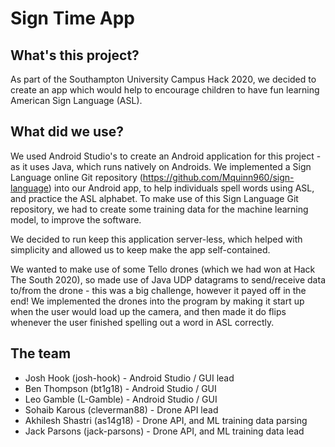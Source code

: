 # Sign Time App

## What's this project?
As part of the Southampton University Campus Hack 2020, we decided to create an app which would help to encourage children to have fun learning American Sign Language (ASL).

## What did we use?
We used Android Studio's to create an Android application for this project - as it uses Java, which runs natively on Androids. We implemented a Sign Language online Git repository (https://github.com/Mquinn960/sign-language) into our Android app, to help individuals spell words using ASL, and practice the ASL alphabet. To make use of this Sign Language Git repository, we had to create some training data for the machine learning model, to improve the software.

We decided to run keep this application server-less, which helped with simplicity and allowed us to keep make the app self-contained.

We wanted to make use of some Tello drones (which we had won at Hack The South 2020), so made use of Java UDP datagrams to send/receive data to/from the drone - this was a big challenge, however it payed off in the end! We implemented the drones into the program by making it start up when the user would load up the camera, and then made it do flips whenever the user finished spelling out a word in ASL correctly.

## The team
* Josh Hook (josh-hook) - Android Studio / GUI lead
* Ben Thompson (bt1g18) - Android Studio / GUI
* Leo Gamble (L-Gamble) - Android Studio / GUI
* Sohaib Karous (cleverman88) - Drone API lead
* Akhilesh Shastri (as14g18) - Drone API, and ML training data parsing
* Jack Parsons (jack-parsons) - Drone API, and ML training data lead

